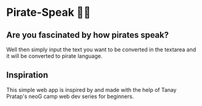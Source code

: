 # Pirate-Speak 🏴‍☠️

## Are you fascinated by how pirates speak?
Well then simply input the text you want to be converted in the textarea and it will be converted to pirate language.

## Inspiration
This simple web app is inspired by and made with the help of Tanay Pratap's neoG camp web dev series for beginners.
